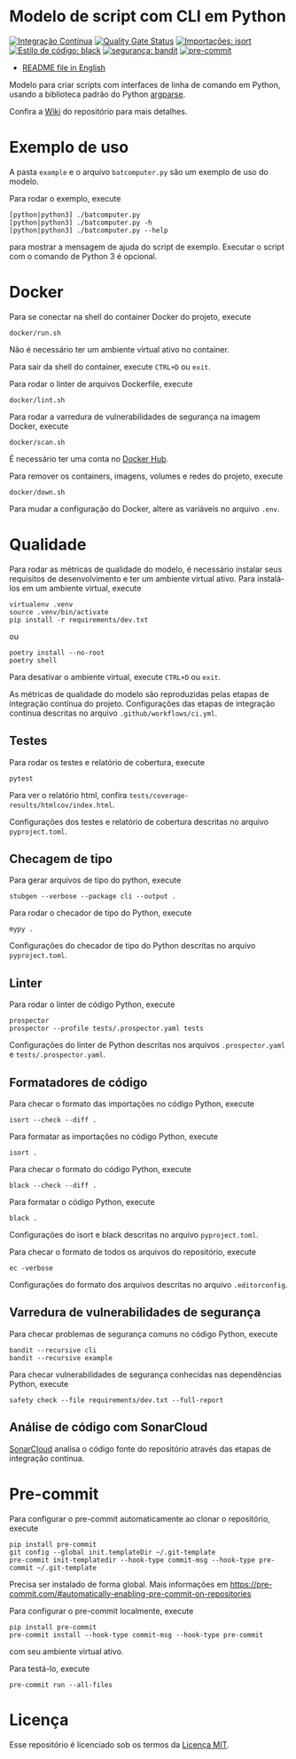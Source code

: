 # Modelo de script com CLI em Python

[![Integração Contínua](https://github.com/mateusoliveira43/python-cli-script-template/actions/workflows/ci.yml/badge.svg)](https://github.com/mateusoliveira43/python-cli-script-template/actions)
[![Quality Gate Status](https://sonarcloud.io/api/project_badges/measure?project=mateusoliveira43_python-cli-script-template&metric=alert_status)](https://sonarcloud.io/summary/new_code?id=mateusoliveira43_python-cli-script-template)
[![Importações: isort](https://img.shields.io/badge/%20imports-isort-%231674b1?style=flat&labelColor=ef8336)](https://pycqa.github.io/isort/)
[![Estilo de código: black](https://img.shields.io/badge/code%20style-black-000000.svg)](https://github.com/psf/black)
[![segurança: bandit](https://img.shields.io/badge/security-bandit-yellow.svg)](https://github.com/PyCQA/bandit)
[![pre-commit](https://img.shields.io/badge/pre--commit-enabled-brightgreen?logo=pre-commit&logoColor=white)](https://github.com/pre-commit/pre-commit)

- [README file in English](../README.md)

Modelo para criar scripts com interfaces de linha de comando em Python, usando a biblioteca padrão do Python [argparse](https://docs.python.org/3/library/argparse.html).

Confira a [Wiki](https://github.com/mateusoliveira43/python-cli-script-template/wiki) do repositório para mais detalhes.

# Exemplo de uso

A pasta `example` e o arquivo `batcomputer.py` são um exemplo de uso do modelo.

Para rodar o exemplo, execute
```
[python|python3] ./batcomputer.py
[python|python3] ./batcomputer.py -h
[python|python3] ./batcomputer.py --help
```
para mostrar a mensagem de ajuda do script de exemplo. Executar o script com o comando de Python 3 é opcional.

# Docker

Para se conectar na shell do container Docker do projeto, execute
```
docker/run.sh
```
Não é necessário ter um ambiente virtual ativo no container.

Para sair da shell do container, execute `CTRL+D` ou `exit`.

Para rodar o linter de arquivos Dockerfile, execute
```
docker/lint.sh
```

Para rodar a varredura de vulnerabilidades de segurança na imagem Docker, execute
```
docker/scan.sh
```
É necessário ter uma conta no [Docker Hub](https://hub.docker.com/).

Para remover os containers, imagens, volumes e redes do projeto, execute
```
docker/down.sh
```

Para mudar a configuração do Docker, altere as variáveis no arquivo `.env`.

# Qualidade

Para rodar as métricas de qualidade do modelo, é necessário instalar seus requisitos de desenvolvimento e ter um ambiente virtual ativo. Para instalá-los em um ambiente virtual, execute
```
virtualenv .venv
source .venv/bin/activate
pip install -r requirements/dev.txt
```
ou
```
poetry install --no-root
poetry shell
```
Para desativar o ambiente virtual, execute `CTRL+D` ou `exit`.

As métricas de qualidade do modelo são reproduzidas pelas etapas de integração contínua do projeto. Configurações das etapas de integração contínua descritas no arquivo `.github/workflows/ci.yml`.

## Testes

Para rodar os testes e relatório de cobertura, execute
```
pytest
```

Para ver o relatório html, confira `tests/coverage-results/htmlcov/index.html`.

Configurações dos testes e relatório de cobertura descritas no arquivo `pyproject.toml`.

## Checagem de tipo

Para gerar arquivos de tipo do python, execute
```
stubgen --verbose --package cli --output .
```

Para rodar o checador de tipo do Python, execute
```
mypy .
```

Configurações do checador de tipo do Python descritas no arquivo `pyproject.toml`.

## Linter

Para rodar o linter de código Python, execute
```
prospector
prospector --profile tests/.prospector.yaml tests
```

Configurações do linter de Python descritas nos arquivos `.prospector.yaml` e `tests/.prospector.yaml`.

## Formatadores de código

Para checar o formato das importações no código Python, execute
```
isort --check --diff .
```

Para formatar as importações no código Python, execute
```
isort .
```

Para checar o formato do código Python, execute
```
black --check --diff .
```

Para formatar o código Python, execute
```
black .
```

Configurações do isort e black descritas no arquivo `pyproject.toml`.

Para checar o formato de todos os arquivos do repositório, execute
```
ec -verbose
```

Configurações do formato dos arquivos descritas no arquivo `.editorconfig`.

## Varredura de vulnerabilidades de segurança

Para checar problemas de segurança comuns no código Python, execute
```
bandit --recursive cli
bandit --recursive example
```

Para checar vulnerabilidades de segurança conhecidas nas dependências Python, execute
```
safety check --file requirements/dev.txt --full-report
```

## Análise de código com SonarCloud

[SonarCloud](https://sonarcloud.io/) analisa o código fonte do repositório através das etapas de integração contínua.

# Pre-commit

Para configurar o pre-commit automaticamente ao clonar o repositório, execute
```
pip install pre-commit
git config --global init.templateDir ~/.git-template
pre-commit init-templatedir --hook-type commit-msg --hook-type pre-commit ~/.git-template
```
Precisa ser instalado de forma global. Mais informações em https://pre-commit.com/#automatically-enabling-pre-commit-on-repositories

Para configurar o pre-commit localmente, execute
```
pip install pre-commit
pre-commit install --hook-type commit-msg --hook-type pre-commit
```
com seu ambiente virtual ativo.

Para testá-lo, execute
```
pre-commit run --all-files
```

# Licença

Esse repositório é licenciado sob os termos da [Licença MIT](LICENSE).
